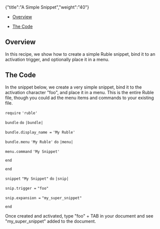 {"title":"A Simple Snippet","weight":"40"}

* [Overview](#overview)

* [The Code](#the-code)

## Overview

In this recipe, we show how to create a simple Ruble snippet, bind it to an activation trigger, and optionally place it in a menu.

## The Code

In the snippet below, we create a very simple snippet, bind it to the activation character "foo", and place it in a menu. This is the entire Ruble file, though you could ad the menu items and commands to your existing file.

`require` `'ruble'`

`bundle` `do` `|bundle|`

`bundle.display_name =` `'My Ruble'`

`bundle.menu` `'My Ruble'`  `do` `|menu|`

`menu.command` `'My Snippet'`

`end`

`end`

`snippet` `"My Snippet"`  `do` `|snip|`

`snip.trigger =` `"foo"`

`snip.expansion =` `"my_super_snippet"`

`end`

Once created and activated, type "foo" + TAB in your document and see "my\_super\_snippet" added to the document.
